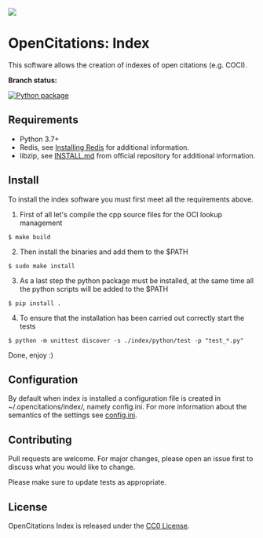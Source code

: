 [<img src="https://img.shields.io/badge/powered%20by-OpenCitations-%239931FC?labelColor=2D22DE" />](http://opencitations.net)
# OpenCitations: Index

This software allows the creation of indexes of open citations (e.g. COCI).

**Branch status:**

[![Python package](https://github.com/opencitations/index/actions/workflows/python-package.yml/badge.svg?branch=farm_revision)](https://github.com/opencitations/index/actions/workflows/python-package.yml)

## Requirements
- Python 3.7+
- Redis, see [Installing Redis](https://redis.io/docs/getting-started/installation/) for additional information.
- libzip, see [INSTALL.md](https://github.com/nih-at/libzip/blob/master/INSTALL.md) from official repository for additional information.
## Install
To install the index software you must first meet all the requirements above.

1. First of all let's compile the cpp source files for the OCI lookup management
```console
$ make build
```
2. Then install the binaries and add them to the $PATH
```console
$ sudo make install
```
3. As a last step the python package must be installed, at the same time all the python scripts will be added to the $PATH
```console
$ pip install .
```

4. To ensure that the installation has been carried out correctly start the tests
```console
$ python -m unittest discover -s ./index/python/test -p "test_*.py"
```

Done, enjoy :)

## Configuration
By default when index is installed a configuration file is created in ~/.opencitations/index/, namely config.ini. For more information about the semantics of the settings see [config.ini](config.ini).
## Contributing
Pull requests are welcome. For major changes, please open an issue first to discuss what you would like to change.

Please make sure to update tests as appropriate.

## License
OpenCitations Index is released under the [CC0 License](LICENSE).
